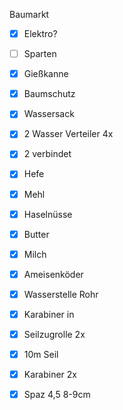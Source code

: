 Baumarkt
- [x] Elektro?
- [ ] Sparten
- [x] Gießkanne
- [x] Baumschutz
- [x] Wassersack
- [x] 2 Wasser Verteiler 4x
- [x] 2 verbindet 
- [x] Hefe
- [x] Mehl
- [x] Haselnüsse
- [x] Butter
- [x] Milch

- [x] Ameisenköder
- [x] Wasserstelle Rohr 
- [x] Karabiner in 
- [x] Seilzugrolle 2x
- [x] 10m Seil
- [x] Karabiner 2x
- [x] Spaz 4,5 8-9cm